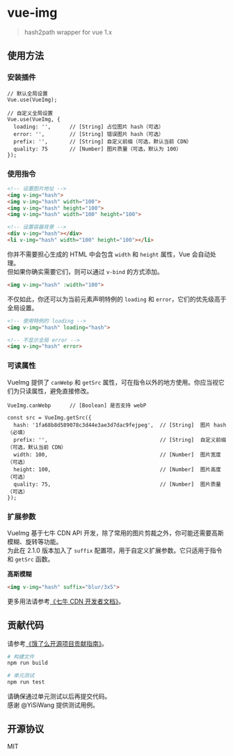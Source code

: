 # vue-img

> hash2path wrapper for vue 1.x

## 使用方法

### 安装插件

```JS
// 默认全局设置
Vue.use(VueImg);

// 自定义全局设置
Vue.use(VueImg, {
  loading: '',      // [String] 占位图片 hash（可选）
  error: '',        // [String] 错误图片 hash（可选）
  prefix: '',       // [String] 自定义前缀（可选，默认当前 CDN）
  quality: 75       // [Number] 图片质量（可选，默认为 100）
});
```

### 使用指令

```HTML
<!-- 设置图片地址 -->
<img v-img="hash">
<img v-img="hash" width="100">
<img v-img="hash" height="100">
<img v-img="hash" width="100" height="100">

<!-- 设置容器背景 -->
<div v-img="hash"></div>
<li v-img="hash" width="100" height="100"></li>
```

你并不需要担心生成的 HTML 中会包含 `width` 和 `height` 属性，Vue 会自动处理。  
但如果你确实需要它们，则可以通过 `v-bind` 的方式添加。

```HTML
<img v-img="hash" :width="100">
```

不仅如此，你还可以为当前元素声明特例的 `loading` 和 `error`，它们的优先级高于全局设置。

```HTML
<!-- 使用特例的 loading -->
<img v-img="hash" loading="hash">

<!-- 不显示全局 error -->
<img v-img="hash" error>
```

### 可读属性

VueImg 提供了 `canWebp` 和 `getSrc` 属性，可在指令以外的地方使用。你应当视它们为只读属性，避免直接修改。

```JS
VueImg.canWebp      // [Boolean] 是否支持 webP
```

```JS
const src = VueImg.getSrc({
  hash: '1fa68b8d589078c3d44e3ae3d7dac9fejpeg',  // [String]  图片 hash（必填）
  prefix: '',                                    // [String]  自定义前缀（可选，默认当前 CDN）
  width: 100,                                    // [Number]  图片宽度（可选）
  height: 100,                                   // [Number]  图片高度（可选）
  quality: 75,                                   // [Number]  图片质量（可选）
});
```

### 扩展参数

VueImg 基于七牛 CDN API 开发，除了常用的图片剪裁之外，你可能还需要高斯模糊、旋转等功能。  
为此在 2.1.0 版本加入了 `suffix` 配置项，用于自定义扩展参数。它只适用于指令和 `getSrc` 函数。

**高斯模糊**

```HTML
<img v-img="hash" suffix="blur/3x5">
```

更多用法请参考[《七牛 CDN 开发者文档》](http://developer.qiniu.com/code/v6/api/kodo-api/image/imagemogr2.html)。

## 贡献代码

请参考[《饿了么开源项目贡献指南》](https://github.com/ElemeFE/vue-img/blob/master/.github/CONTRIBUTING_zh-cn.md)。

```bash
# 构建文件
npm run build

# 单元测试
npm run test
```

请确保通过单元测试以后再提交代码。  
感谢 @YiSiWang 提供测试用例。

## 开源协议

MIT
